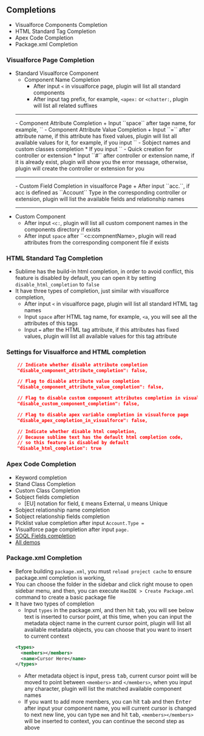 ## Completions
* Visualforce Components Completion
* HTML Standard Tag Completion
* Apex Code Completion
* Package.xml Completion

### Visualforce Page Completion
  * Standard Visualforce Component
    - Component Name Completion
      + After input ``<`` in visualforce page, plugin will list all standard components
      + After input tag prefix, for example, ``<apex:`` or ``<chatter:``, plugin will list all related suffixes
    <hr />
    - Component Attribute Completion
      + Input ``space`` after tage name, for example, ``<apex:page``, you will see all the related attributes of this component
    <hr />
    - Component Attribute Value Completion
      + Input ``=`` after attribute name, if this attribute has fixed values, plugin will list all available values for it, for example, if you input ``<apex:pageBlock mode=``, plugin will list four available values, ``detail, maindetail, edit, inlineEdit``
    <hr />
    - Sobject names and custom classes completion
      * If you input ``<apex:page standardController=""``, you will see plugin list all available sObjects
      * If you input ``<apex:page extension=""`` or ``<apex:page controller=""``, you will see plugin list all available custom classes
    <hr />
    - Quick creation for controller or extension
      * Input ``#`` after controller or extension name, if it is already exist, plugin will show you the error message, otherwise, plugin will create the controller or extension for you
    <hr />
    - Custom Field Completion in visualforce Page
      + After input ``acc.``, if acc is defined as ``Account`` Type in the corresponding controller or extension, plugin will list the available fields and relationship names
    <hr />
  * Custom Component
    - After input ``<c:``, plugin will list all custom component names in the components directory if exists
    - After input ``space`` after ``<c:compnentName>, plugin will read attributes from the corresponding component file if exists

### HTML Standard Tag Completion
  * Sublime has the build-in html completion, in order to avoid conflict, this feature is disabled by default, you can open it by setting ``disable_html_completion`` to ``false``
  * It have three types of completion, just similar with visualforce completion,
    - After input ``<`` in visualforce page, plugin will list all standard HTML tag names
    - Input ``space`` after HTML tag name, for example, ``<a``, you will see all the attributes of this tags
    - Input ``=`` after the HTML tag attribute, if this attributes has fixed values, plugin will list all available values for this tag attribute

### Settings for Visualforce and HTML completion
```json
    // Indicate whether disable attribute completion
    "disable_component_attribute_completion": false,

    // Flag to disable attribute value completion
    "disable_component_attribute_value_completion": false,

    // Flag to disable custom component attributes completion in visualforce page
    "disable_custom_component_completion": false,

    // Flag to disable apex variable completion in visualforce page
    "disable_apex_completion_in_visualforce": false,

    // Indicate whether disable html completion, 
    // Because sublime text has the default html completion code,
    // so this feature is disabled by default
    "disable_html_completion": true
```

### Apex Code Completion
* Keyword completion
* Stand Class Completion
* Custom Class Completion
* Sobject fields completion
    - [EU] notation for field, ``E`` means External, ``U`` means Unique
* Sobject relationship name completion
* Sobject relationship fields completion
* Picklist value completion after input ``Account.Type =``
* Visualforce page completion after input ``page.``
* [SOQL Fields completion](https://github.com/xjsender/SublimeApexScreenshot/raw/master/BuildSOQL.gif)
* [All demos](https://github.com/xjsender/SublimeApexScreenshot/raw/master/Completions.gif)

### Package.xml Completion
* Before building ``package.xml``, you must ``reload project cache`` to ensure package.xml completion is working,
* You can choose the folder in the sidebar and click right mouse to open sidebar menu, and then, you can execute ``HaoIDE > Create Package.xml`` command to create a basic package file
* It have two types of completion
  - Input ``types`` in the package.xml, and then hit <kbd>tab</kbd>, you will see below text is inserted to cursor point, at this time, when you can input the metadata object name in the current cursor point, plugin will list all available metadata objects, you can choose that you want to insert to current context
  ```xml
  <types>
    <members></members>
    <name>Cursor Here</name>
  </types>
  ```
  - After metadata object is input, press <kbd>tab</kbd>, current cursor point will be moved to point between ``<members>`` and ``</members>``, when you input any character, plugin will list the matched available component names
  - If you want to add more members, you can hit <kbd>tab</kbd> and then <kbd>Enter</kbd> after input your component name, you will current cursor is changed to next new line, you can type ``mem`` and hit <kbd>tab</kbd>, ``<members></members>`` will be inserted to context, you can continue the second step as above
